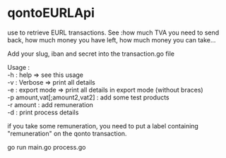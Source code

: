 # qontoEURLApi
use to retrieve EURL transactions. See :how much TVA you need to send back, how much money you have left, how much money you can take...


Add your slug, iban and secret into the transaction.go file 

Usage :  
	-h : help => see this usage  
	-v : Verbose => print all details  
	-e : export mode => print all details in export mode (without braces)  
	-p amount,vat[;amount2,vat2] : add some test products  
	-r amount : add remuneration  
	-d : print process details  
  

if you take some remuneration, you need to put a label containing "remuneration" on the qonto transaction.  


go run main.go process.go  
